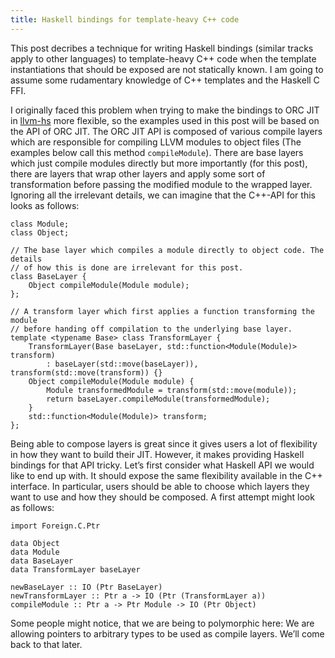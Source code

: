 ```yaml
---
title: Haskell bindings for template-heavy C++ code
---
```


This post decribes a technique for writing Haskell bindings (similar
tracks apply to other languages) to template-heavy C++ code when the
template instantiations that should be exposed are not statically
known. I am going to assume some rudamentary knowledge of C++
templates and the Haskell C FFI.

I originally faced this problem when trying to make the bindings to
ORC JIT in [llvm-hs](https://github.com/llvm-hs/llvm-hs) more
flexible, so the examples used in this post will be based on the API
of ORC JIT. The ORC JIT API is composed of various compile layers
which are responsible for compiling LLVM modules to object files (The
examples below call this method `compileModule`). There are base
layers which just compile modules directly but more importantly (for
this post), there are layers that wrap other layers and apply some
sort of transformation before passing the modified module to the
wrapped layer. Ignoring all the irrelevant details, we can imagine
that the C++-API for this looks as follows:

```language-cpp
class Module;
class Object;

// The base layer which compiles a module directly to object code. The details
// of how this is done are irrelevant for this post.
class BaseLayer {
    Object compileModule(Module module);
};

// A transform layer which first applies a function transforming the module
// before handing off compilation to the underlying base layer.
template <typename Base> class TransformLayer {
    TransformLayer(Base baseLayer, std::function<Module(Module)> transform)
        : baseLayer(std::move(baseLayer)), transform(std::move(transform)) {}
    Object compileModule(Module module) {
        Module transformedModule = transform(std::move(module));
        return baseLayer.compileModule(transformedModule);
    }
    std::function<Module(Module)> transform;
};

```

Being able to compose layers is great since it gives users a lot of
flexibility in how they want to build their JIT. However, it makes
providing Haskell bindings for that API tricky. Let’s first consider
what Haskell API we would like to end up with. It should expose the
same flexibility available in the C++ interface. In particular, users
should be able to choose which layers they want to use and how they
should be composed. A first attempt might look as follows:

```
import Foreign.C.Ptr

data Object
data Module
data BaseLayer
data TransformLayer baseLayer

newBaseLayer :: IO (Ptr BaseLayer)
newTransformLayer :: Ptr a -> IO (Ptr (TransformLayer a))
compileModule :: Ptr a -> Ptr Module -> IO (Ptr Object)
```

Some people might notice, that we are being to polymorphic here: We
are allowing pointers to arbitrary types to be used as compile
layers. We’ll come back to that later.
